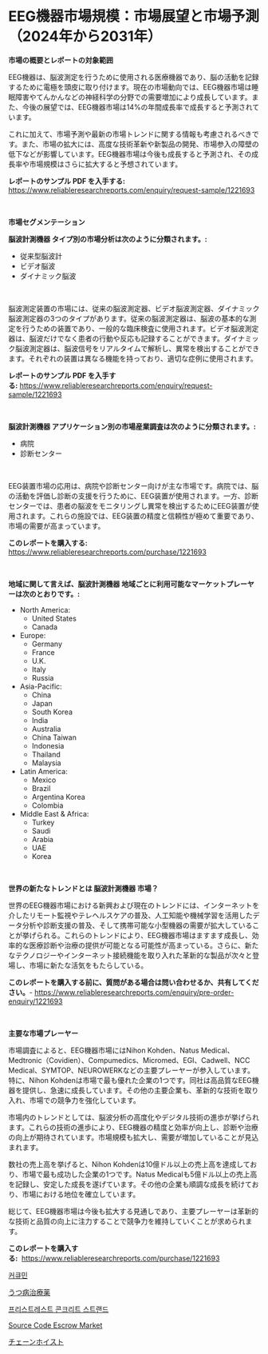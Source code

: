 <p><h1>EEG機器市場規模：市場展望と市場予測（2024年から2031年）</h1></p><p><strong>市場の概要とレポートの対象範囲</strong></p>
<p><p>EEG機器は、脳波測定を行うために使用される医療機器であり、脳の活動を記録するために電極を頭皮に取り付けます。現在の市場動向では、EEG機器市場は睡眠障害やてんかんなどの神経科学の分野での需要増加により成長しています。また、今後の展望では、EEG機器市場は14%の年間成長率で成長すると予測されています。</p><p>これに加えて、市場予測や最新の市場トレンドに関する情報も考慮されるべきです。また、市場の拡大には、高度な技術革新や新製品の開発、市場参入の障壁の低下などが影響しています。EEG機器市場は今後も成長すると予測され、その成長率や市場規模はさらに拡大すると予想されています。</p></p>
<p><strong>レポートのサンプル PDF を入手する:</strong> <a href="https://www.reliableresearchreports.com/enquiry/request-sample/1221693">https://www.reliableresearchreports.com/enquiry/request-sample/1221693</a></p>
<p>&nbsp;</p>
<p><strong>市場セグメンテーション</strong></p>
<p><strong>脳波計測機器 タイプ別の市場分析は次のように分類されます。:</strong></p>
<p><ul><li>従来型脳波計</li><li>ビデオ脳波</li><li>ダイナミック脳波</li></ul></p>
<p>&nbsp;</p>
<p><p>脳波測定装置の市場には、従来の脳波測定器、ビデオ脳波測定器、ダイナミック脳波測定器の3つのタイプがあります。従来の脳波測定器は、脳波の基本的な測定を行うための装置であり、一般的な臨床検査に使用されます。ビデオ脳波測定器は、脳波だけでなく患者の行動や反応も記録することができます。ダイナミック脳波測定器は、脳波信号をリアルタイムで解析し、異常を検出することができます。それぞれの装置は異なる機能を持っており、適切な症例に使用されます。</p></p>
<p><strong>レポートのサンプル PDF を入手する:</strong>&nbsp;<a href="https://www.reliableresearchreports.com/enquiry/request-sample/1221693">https://www.reliableresearchreports.com/enquiry/request-sample/1221693</a></p>
<p>&nbsp;</p>
<p><strong> 脳波計測機器 アプリケーション別の市場産業調査は次のように分類されます。:</strong></p>
<p><ul><li>病院</li><li>診断センター</li></ul></p>
<p>&nbsp;</p>
<p><p>EEG装置市場の応用は、病院や診断センター向けが主な市場です。病院では、脳の活動を評価し診断の支援を行うために、EEG装置が使用されます。一方、診断センターでは、患者の脳波をモニタリングし異常を検出するためにEEG装置が使用されます。これらの施設では、EEG装置の精度と信頼性が極めて重要であり、市場の需要が高まっています。</p></p>
<p><strong>このレポートを購入する:</strong>&nbsp; <a href="https://www.reliableresearchreports.com/purchase/1221693">https://www.reliableresearchreports.com/purchase/1221693</a></p>
<p>&nbsp;</p>
<p><strong>地域に関して言えば、脳波計測機器 地域ごとに利用可能なマーケットプレーヤーは次のとおりです。:</strong></p>
<p><ul>
    <li>
        North America:
        <ul>
            <li>United States</li>
            <li>Canada</li>
        </ul>
    </li>
    <li>
        Europe:
        <ul>
            <li>Germany</li>
            <li>France</li>
            <li>U.K.</li>
            <li>Italy</li>
            <li>Russia</li>
        </ul>
    </li>
    <li>
        Asia-Pacific:
        <ul>
            <li>China</li>
            <li>Japan</li>
            <li>South Korea</li>
            <li>India</li>
            <li>Australia</li>
            <li>China Taiwan</li>
            <li>Indonesia</li>
            <li>Thailand</li>
            <li>Malaysia</li>
        </ul>
    </li>
    <li>
        Latin America:
        <ul>
            <li>Mexico</li>
            <li>Brazil</li>
            <li>Argentina Korea</li>
            <li>Colombia</li>
        </ul>
    </li>
    <li>
        Middle East & Africa:
        <ul>
            <li>Turkey</li>
            <li>Saudi</li>
            <li>Arabia</li>
            <li>UAE</li>
            <li>Korea</li>
        </ul>
    </li>
    </ul></p>
<p>&nbsp;</p>
<p><strong>世界の新たなトレンドとは 脳波計測機器 市場？</strong></p>
<p><p>世界のEEG機器市場における新興および現在のトレンドには、インターネットを介したリモート監視やテレヘルスケアの普及、人工知能や機械学習を活用したデータ分析や診断支援の普及、そして携帯可能な小型機器の需要が拡大していることが挙げられる。これらのトレンドにより、EEG機器市場はますます成長し、効率的な医療診断や治療の提供が可能となる可能性が高まっている。さらに、新たなテクノロジーやインターネット接続機能を取り入れた革新的な製品が次々と登場し、市場に新たな活気をもたらしている。</p></p>
<p><strong>このレポートを購入する前に、質問がある場合は問い合わせるか、共有してください。</strong>- <a href="https://www.reliableresearchreports.com/enquiry/pre-order-enquiry/1221693">https://www.reliableresearchreports.com/enquiry/pre-order-enquiry/1221693</a></p>
<p>&nbsp;</p>
<p><strong>主要な市場プレーヤー</strong></p>
<p><p>市場調査によると、EEG機器市場にはNihon Kohden、Natus Medical、Medtronic（Covidien）、Compumedics、Micromed、EGI、Cadwell、NCC Medical、SYMTOP、NEUROWERKなどの主要プレーヤーが参入しています。特に、Nihon Kohdenは市場で最も優れた企業の1つです。同社は高品質なEEG機器を提供し、急速に成長しています。その他の主要企業も、革新的な技術を取り入れ、市場での競争力を強化しています。</p><p>市場内のトレンドとしては、脳波分析の高度化やデジタル技術の進歩が挙げられます。これらの技術の進歩により、EEG機器の精度と効率が向上し、診断や治療の向上が期待されています。市場規模も拡大し、需要が増加していることが見込まれます。</p><p>数社の売上高を挙げると、Nihon Kohdenは10億ドル以上の売上高を達成しており、市場で最も成功した企業の1つです。Natus Medicalも5億ドル以上の売上高を記録し、安定した成長を遂げています。その他の企業も順調な成長を続けており、市場における地位を確立しています。</p><p>総じて、EEG機器市場は今後も拡大する見通しであり、主要プレーヤーは革新的な技術と品質の向上に注力することで競争力を維持していくことが求められます。</p></p>
<p><strong>このレポートを購入する:</strong>&nbsp;&nbsp;<a href="https://www.reliableresearchreports.com/purchase/1221693">https://www.reliableresearchreports.com/purchase/1221693</a></p>
<p><p><a href="https://medium.com/@grozeliatrueheartb2i231y9/%EC%BF%A0%EB%A5%B4%EC%BF%A0%EB%AF%BC-%EC%8B%9C%EC%9E%A5-%EB%8F%99%ED%96%A5-%EB%B0%8F-%EC%98%88%EC%B8%A1-2024%EB%85%84%EB%B6%80%ED%84%B0-2031%EB%85%84%EA%B9%8C%EC%A7%80%EC%9D%98-%EC%8B%9C%EC%9E%A5-%EB%8F%99%ED%96%A5-%EC%84%B1%EC%9E%A5%EB%A5%A0-712a0c0110d6">커큐민</a></p><p><a href="https://github.com/oqxogxyvqe90775/Market-Research-Report-List-1/blob/main/2137728188643.md">うつ病治療薬</a></p><p><a href="https://github.com/lzrvbyqzftro57/Market-Research-Report-List-1/blob/main/5394827188530.md">프리스트레스트 콘크리트 스트랜드</a></p><p><a href="https://issuu.com/reportprime-2/docs/source-code-escrow-market-size-2030.pptx">Source Code Escrow Market</a></p><p><a href="https://medium.com/@andrewones2023/%E3%83%81%E3%82%A7%E3%83%BC%E3%83%B3%E3%83%9B%E3%82%A4%E3%82%B9%E3%83%88%E5%B8%82%E5%A0%B4%E8%A6%8F%E6%A8%A1-%E5%B8%82%E5%A0%B4%E5%B1%95%E6%9C%9B%E3%81%A8%E5%B8%82%E5%A0%B4%E4%BA%88%E6%B8%AC-2024%E5%B9%B4%E3%81%8B%E3%82%892031%E5%B9%B4%E3%81%BE%E3%81%A7-956a0c2e0a32">チェーンホイスト</a></p></p>